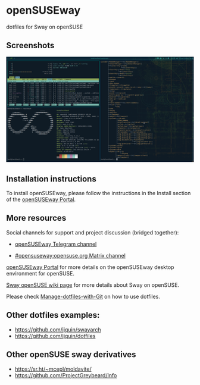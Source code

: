 # openSUSEway
dotfiles for Sway on openSUSE

## Screenshots
![Example screenshot](screenshot.png)

## Installation instructions

To install openSUSEway, please follow the instructions in the Install section of
the [openSUSEway Portal](https://en.opensuse.org/Portal:OpenSUSEway).

## More resources
Social channels for support and project discussion (bridged together):

- [openSUSEway Telegram channel](https://t.me/openSUSEway)

- [#opensuseway:opensuse.org Matrix channel](https://matrix.to/#/#opensuseway:opensuse.org)

[openSUSEway Portal](https://en.opensuse.org/Portal:OpenSUSEway) for more details on the openSUSEway desktop environment for openSUSE.

[Sway openSUSE wiki page](https://en.opensuse.org/Sway) for more details about Sway on openSUSE.

Please check [Manage-dotfiles-with-Git](https://news.opensuse.org/2020/03/27/Manage-dotfiles-with-Git/) on how to use dotfiles.

## Other dotfiles examples:
* https://github.com/jjquin/swayarch
* https://github.com/jjquin/dotfiles

## Other openSUSE sway derivatives

  - https://sr.ht/~mcepl/moldavite/
  - https://github.com/ProjectGreybeard/Info
